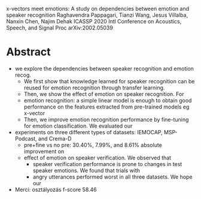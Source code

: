 x-vectors meet emotions: A study on dependencies between emotion and speaker recognition
Raghavendra Pappagari, Tianzi Wang, Jesus Villalba, Nanxin Chen, Najim Dehak
ICASSP 2020 Intl Conference on Acoustics, Speech, and Signal Proc arXiv:2002.05039 

# Abstract

* we explore the dependencies between speaker recognition and emotion recog. 
  * We first show that knowledge learned for speaker recognition can be reused
    for emotion recognition through transfer learning. 
  * Then, we show the effect of emotion on speaker recognition. For 
  * emotion recognition: a simple linear model is enough to obtain good
    performance on the features extracted from pre-trained models eg x-vector
  * Then, we improve emotion recognition performance by fine-tuning for emotion
    classification. We evaluated our 
* experiments on three different types of datasets: 
  IEMOCAP, MSP-Podcast, and Crema-D
  * pre+fine vs no pre: 30.40%, 7.99%, and 8.61% absolute improvement on
  * effect of emotion on speaker verification. We observed that 
    * speaker verification performance is prone to changes in test speaker
      emotions. We found that trials with 
    * angry utterances performed worst in all three datasets. We hope our
* Merci: osztályozás f-score 58.46
